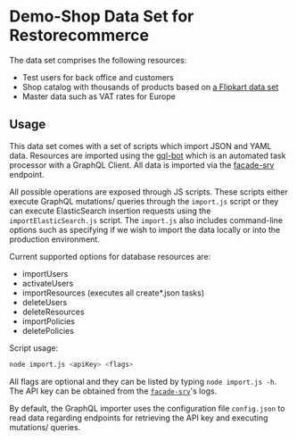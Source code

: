 # Demo-Shop Data Set for Restorecommerce

The data set comprises the following resources:

- Test users for back office and customers
- Shop catalog with thousands of products based on [a Flipkart data set](https://www.kaggle.com/pramod7/flipkart-data-insights)
- Master data such as VAT rates for Europe

## Usage

This data set comes with a set of scripts which import JSON and YAML data.
Resources are imported using the [gql-bot](https://github.com/restorecommerce/gql-bot) which is an automated task processor with a GraphQL Client.
All data is imported via the [facade-srv](https://github.com/restorecommerce/facade-srv) endpoint.

All possible operations are exposed through JS scripts.
These scripts either execute GraphQL mutations/ queries through the `import.js` script or they can execute ElasticSearch insertion requests using the `importElasticSearch.js` script.
The `import.js` also includes command-line options such as specifying if we wish to import the data locally or into the production environment.

Current supported options for database resources are:

- importUsers
- activateUsers
- importResources (executes all create*.json tasks)
- deleteUsers
- deleteResources
- importPolicies
- deletePolicies

Script usage:

```sh
node import.js <apiKey> <flags>
```

All flags are optional and they can be listed by typing `node import.js -h`.
The API key can be obtained from the [`facade-srv`](https://github.com/restorecommerce/facade-srv)'s logs.

By default, the GraphQL importer uses the configuration file `config.json` to read data regarding endpoints for retrieving the API key
and executing mutations/ queries.
